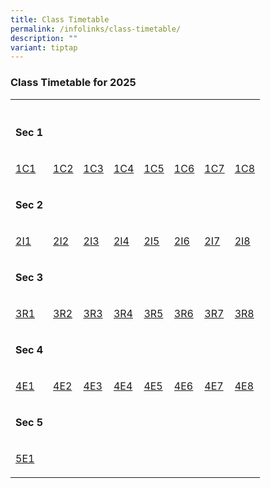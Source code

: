```yaml
---
title: Class Timetable
permalink: /infolinks/class-timetable/
description: ""
variant: tiptap
---
```

<h3><strong>Class Timetable for 2025</strong></h3>
<table style="minWidth: 200px">
<colgroup>
<col>
<col>
<col>
<col>
<col>
<col>
<col>
<col>
</colgroup>
<tbody>
<tr>
<th rowspan="1" colspan="1">
<p></p>
</th>
<th rowspan="1" colspan="1">
<p></p>
</th>
<th rowspan="1" colspan="1">
<p></p>
</th>
<th rowspan="1" colspan="1">
<p></p>
</th>
<th rowspan="1" colspan="1">
<p></p>
</th>
<th rowspan="1" colspan="1">
<p></p>
</th>
<th rowspan="1" colspan="1">
<p></p>
</th>
<th rowspan="1" colspan="1">
<p></p>
</th>
</tr>
<tr>
<td rowspan="1" colspan="1">
<p><strong>Sec 1</strong>
</p>
</td>
<td rowspan="1" colspan="1">
<p></p>
</td>
<td rowspan="1" colspan="1">
<p></p>
</td>
<td rowspan="1" colspan="1">
<p></p>
</td>
<td rowspan="1" colspan="1">
<p></p>
</td>
<td rowspan="1" colspan="1">
<p></p>
</td>
<td rowspan="1" colspan="1">
<p></p>
</td>
<td rowspan="1" colspan="1">
<p></p>
</td>
</tr>
<tr>
<td rowspan="1" colspan="1">
<p><a href="/files/1C1_v1.pdf" rel="noopener nofollow" target="_blank">1C1</a>
</p>
</td>
<td rowspan="1" colspan="1">
<p><a href="/files/1C2_v1.pdf" rel="noopener nofollow" target="_blank">1C2</a>
</p>
</td>
<td rowspan="1" colspan="1">
<p><a href="/files/1C3_v1.pdf" rel="noopener nofollow" target="_blank">1C3</a>
</p>
</td>
<td rowspan="1" colspan="1">
<p><a href="/files/1C4_v1.pdf" rel="noopener nofollow" target="_blank">1C4</a>
</p>
</td>
<td rowspan="1" colspan="1">
<p><a href="/files/1C5_v1.pdf" rel="noopener nofollow" target="_blank">1C5</a>
</p>
</td>
<td rowspan="1" colspan="1">
<p><a href="/files/1C6_v1.pdf" rel="noopener nofollow" target="_blank">1C6</a>
</p>
</td>
<td rowspan="1" colspan="1">
<p><a href="/files/1C7_v1.pdf" rel="noopener nofollow" target="_blank">1C7</a>
</p>
</td>
<td rowspan="1" colspan="1">
<p><a href="/files/1C8_v1.pdf" rel="noopener nofollow" target="_blank">1C8</a>
</p>
</td>
</tr>
<tr>
<td rowspan="1" colspan="1">
<p><strong>Sec 2</strong>
</p>
</td>
<td rowspan="1" colspan="1">
<p></p>
</td>
<td rowspan="1" colspan="1">
<p></p>
</td>
<td rowspan="1" colspan="1">
<p></p>
</td>
<td rowspan="1" colspan="1">
<p></p>
</td>
<td rowspan="1" colspan="1">
<p></p>
</td>
<td rowspan="1" colspan="1">
<p></p>
</td>
<td rowspan="1" colspan="1">
<p></p>
</td>
</tr>
<tr>
<td rowspan="1" colspan="1">
<p><a href="/files/2I1_v1.pdf" rel="noopener nofollow" target="_blank">2I1</a>
</p>
</td>
<td rowspan="1" colspan="1">
<p><a href="/files/2I2_v1.pdf" rel="noopener nofollow" target="_blank">2I2</a>
</p>
</td>
<td rowspan="1" colspan="1">
<p><a href="/files/2I3_v1.pdf" rel="noopener nofollow" target="_blank">2I3</a>
</p>
</td>
<td rowspan="1" colspan="1">
<p><a href="/files/2I4_v1.pdf" rel="noopener nofollow" target="_blank">2I4</a>
</p>
</td>
<td rowspan="1" colspan="1">
<p><a href="/files/2I5_v1.pdf" rel="noopener nofollow" target="_blank">2I5</a>
</p>
</td>
<td rowspan="1" colspan="1">
<p><a href="/files/2I6_v1.pdf" rel="noopener nofollow" target="_blank">2I6</a>
</p>
</td>
<td rowspan="1" colspan="1">
<p><a href="/files/2I7_v1.pdf" rel="noopener nofollow" target="_blank">2I7</a>
</p>
</td>
<td rowspan="1" colspan="1">
<p><a href="/files/2I8_v1.pdf" rel="noopener nofollow" target="_blank">2I8</a>
</p>
</td>
</tr>
<tr>
<td rowspan="1" colspan="1">
<p><strong>Sec 3</strong>
</p>
</td>
<td rowspan="1" colspan="1">
<p></p>
</td>
<td rowspan="1" colspan="1">
<p></p>
</td>
<td rowspan="1" colspan="1">
<p></p>
</td>
<td rowspan="1" colspan="1">
<p></p>
</td>
<td rowspan="1" colspan="1">
<p></p>
</td>
<td rowspan="1" colspan="1">
<p></p>
</td>
<td rowspan="1" colspan="1">
<p></p>
</td>
</tr>
<tr>
<td rowspan="1" colspan="1">
<p><a href="/files/3R1_v1.pdf" rel="noopener nofollow" target="_blank">3R1</a>
</p>
</td>
<td rowspan="1" colspan="1">
<p><a href="/files/3R2_v1.pdf" rel="noopener nofollow" target="_blank">3R2</a>
</p>
</td>
<td rowspan="1" colspan="1">
<p><a href="/files/3R3_v1.pdf" rel="noopener nofollow" target="_blank">3R3</a>
</p>
</td>
<td rowspan="1" colspan="1">
<p><a href="/files/3R4_v1.pdf" rel="noopener nofollow" target="_blank">3R4</a>
</p>
</td>
<td rowspan="1" colspan="1">
<p><a href="/files/3R5_v1.pdf" rel="noopener nofollow" target="_blank">3R5</a>
</p>
</td>
<td rowspan="1" colspan="1">
<p><a href="/files/3R6_v1.pdf" rel="noopener nofollow" target="_blank">3R6</a>
</p>
</td>
<td rowspan="1" colspan="1">
<p><a href="/files/3R7_v1.pdf" rel="noopener nofollow" target="_blank">3R7</a>
</p>
</td>
<td rowspan="1" colspan="1">
<p><a href="/files/3R8_v1.pdf" rel="noopener nofollow" target="_blank">3R8</a>
</p>
</td>
</tr>
<tr>
<td rowspan="1" colspan="1">
<p><strong>Sec 4</strong>
</p>
</td>
<td rowspan="1" colspan="1">
<p></p>
</td>
<td rowspan="1" colspan="1">
<p></p>
</td>
<td rowspan="1" colspan="1">
<p></p>
</td>
<td rowspan="1" colspan="1">
<p></p>
</td>
<td rowspan="1" colspan="1">
<p></p>
</td>
<td rowspan="1" colspan="1">
<p></p>
</td>
<td rowspan="1" colspan="1">
<p></p>
</td>
</tr>
<tr>
<td rowspan="1" colspan="1">
<p><a href="/files/4E4_v1.pdf" rel="noopener nofollow" target="_blank">4E1</a>
</p>
</td>
<td rowspan="1" colspan="1">
<p><a href="/files/4E2_v1.pdf" rel="noopener nofollow" target="_blank">4E2</a>
</p>
</td>
<td rowspan="1" colspan="1">
<p><a href="/files/4E3_v1.pdf" rel="noopener nofollow" target="_blank">4E3</a>
</p>
</td>
<td rowspan="1" colspan="1">
<p><a href="/files/4E4_v1.pdf" rel="noopener nofollow" target="_blank">4E4</a>
</p>
</td>
<td rowspan="1" colspan="1">
<p><a href="/files/4E5_v1.pdf" rel="noopener nofollow" target="_blank">4E5</a>
</p>
</td>
<td rowspan="1" colspan="1">
<p><a href="/files/4E6_v1.pdf" rel="noopener nofollow" target="_blank">4E6</a>
</p>
</td>
<td rowspan="1" colspan="1">
<p><a href="/files/4E7_v1.pdf" rel="noopener nofollow" target="_blank">4E7</a>
</p>
</td>
<td rowspan="1" colspan="1">
<p><a href="/files/4E8_v1.pdf" rel="noopener nofollow" target="_blank">4E8</a>
</p>
</td>
</tr>
<tr>
<td rowspan="1" colspan="1">
<p><strong>Sec 5</strong>
</p>
</td>
<td rowspan="1" colspan="1">
<p></p>
</td>
<td rowspan="1" colspan="1">
<p></p>
</td>
<td rowspan="1" colspan="1">
<p></p>
</td>
<td rowspan="1" colspan="1">
<p></p>
</td>
<td rowspan="1" colspan="1">
<p></p>
</td>
<td rowspan="1" colspan="1">
<p></p>
</td>
<td rowspan="1" colspan="1">
<p></p>
</td>
</tr>
<tr>
<td rowspan="1" colspan="1">
<p><a href="/files/5E1_v1.pdf" rel="noopener nofollow" target="_blank">5E1</a>
</p>
</td>
<td rowspan="1" colspan="1">
<p></p>
</td>
<td rowspan="1" colspan="1">
<p></p>
</td>
<td rowspan="1" colspan="1">
<p></p>
</td>
<td rowspan="1" colspan="1">
<p></p>
</td>
<td rowspan="1" colspan="1">
<p></p>
</td>
<td rowspan="1" colspan="1">
<p></p>
</td>
<td rowspan="1" colspan="1">
<p></p>
</td>
</tr>
</tbody>
</table>
<p></p>